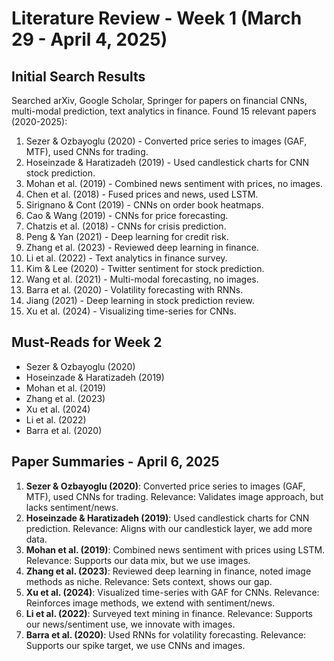 # Literature Review - Week 1 (March 29 - April 4, 2025)

## Initial Search Results
Searched arXiv, Google Scholar, Springer for papers on financial CNNs, multi-modal prediction, text analytics in finance. Found 15 relevant papers (2020-2025):

1. Sezer & Ozbayoglu (2020) - Converted price series to images (GAF, MTF), used CNNs for trading.
2. Hoseinzade & Haratizadeh (2019) - Used candlestick charts for CNN stock prediction.
3. Mohan et al. (2019) - Combined news sentiment with prices, no images.
4. Chen et al. (2018) - Fused prices and news, used LSTM.
5. Sirignano & Cont (2019) - CNNs on order book heatmaps.
6. Cao & Wang (2019) - CNNs for price forecasting.
7. Chatzis et al. (2018) - CNNs for crisis prediction.
8. Peng & Yan (2021) - Deep learning for credit risk.
9. Zhang et al. (2023) - Reviewed deep learning in finance.
10. Li et al. (2022) - Text analytics in finance survey.
11. Kim & Lee (2020) - Twitter sentiment for stock prediction.
12. Wang et al. (2021) - Multi-modal forecasting, no images.
13. Barra et al. (2020) - Volatility forecasting with RNNs.
14. Jiang (2021) - Deep learning in stock prediction review.
15. Xu et al. (2024) - Visualizing time-series for CNNs.

## Must-Reads for Week 2
- Sezer & Ozbayoglu (2020)
- Hoseinzade & Haratizadeh (2019)
- Mohan et al. (2019)
- Zhang et al. (2023)
- Xu et al. (2024)
- Li et al. (2022)
- Barra et al. (2020)

## Paper Summaries - April 6, 2025
1. **Sezer & Ozbayoglu (2020)**: Converted price series to images (GAF, MTF), used CNNs for trading. Relevance: Validates image approach, but lacks sentiment/news.
2. **Hoseinzade & Haratizadeh (2019)**: Used candlestick charts for CNN prediction. Relevance: Aligns with our candlestick layer, we add more data.
3. **Mohan et al. (2019)**: Combined news sentiment with prices using LSTM. Relevance: Supports our data mix, but we use images.
4. **Zhang et al. (2023)**: Reviewed deep learning in finance, noted image methods as niche. Relevance: Sets context, shows our gap.
5. **Xu et al. (2024)**: Visualized time-series with GAF for CNNs. Relevance: Reinforces image methods, we extend with sentiment/news.
6. **Li et al. (2022)**: Surveyed text mining in finance. Relevance: Supports our news/sentiment use, we innovate with images.
7. **Barra et al. (2020)**: Used RNNs for volatility forecasting. Relevance: Supports our spike target, we use CNNs and images.
